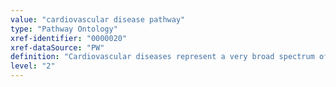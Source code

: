 ```yaml
---
value: "cardiovascular disease pathway"
type: "Pathway Ontology"
xref-identifier: "0000020"
xref-dataSource: "PW"
definition: "Cardiovascular diseases represent a very broad spectrum of conditions that can also combine with diabetes and renal failure."
level: "2"
---
```

